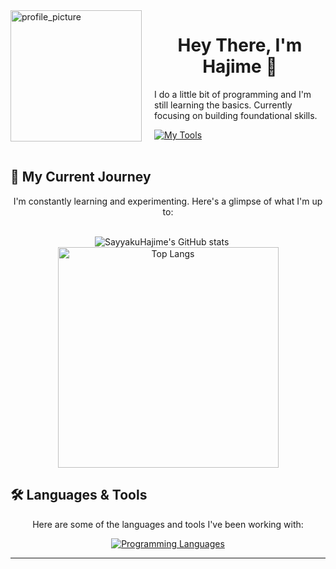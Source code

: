<img align="left" alt="profile_picture" width="210" src="https://github.com/user-attachments/assets/57103a2c-32f0-4077-980a-22b4446740b0" style="margin-right: 20px; margin-bottom: 10px;">

<div id="user-content-toc">
  <ul align="center" style="list-style: none;">
    <summary>
      <h1>Hey There, I'm Hajime 👋</h1>
    </summary>
  </ul>
</div>

I do a little bit of programming and I'm still learning the basics. Currently focusing on building foundational skills.

<div>
  <a href="https://skillicons.dev">
    <img src="https://go-skill-icons.vercel.app/api/icons?i=neovim,obsidian,overleaf,azure" alt="My Tools"/>
  </a>
</div>

<br clear="left"/>


## 🚀 My Current Journey
<p align="center">
  I'm constantly learning and experimenting. Here's a glimpse of what I'm up to:
</p>
<br>
<div align="center">
  <img src="https://github-readme-stats.vercel.app/api?username=SayyakuHajime&show_icons=true&theme=algolia&hide_border=true&rank_icon=github" alt="SayyakuHajime's GitHub stats" />
  &nbsp;&nbsp;&nbsp;&nbsp; <img width="353" src="https://github-readme-stats.vercel.app/api/top-langs/?username=SayyakuHajime&hide=tex,html,css&theme=algolia&layout=compact&hide_border=true" alt="Top Langs"/>
</div>


## 🛠️ Languages & Tools
<p align="center">
  Here are some of the languages and tools I've been working with:
</p>
<p align="center">
  <a href="https://skillicons.dev">
    <img src="https://skillicons.dev/icons?i=c,cpp,java,js,py" alt="Programming Languages" />
  </a>
</p>

---
